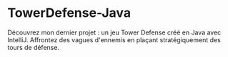 # TowerDefense-Java
Découvrez mon dernier projet : un jeu Tower Defense créé en Java avec IntelliJ. Affrontez des vagues d'ennemis en plaçant stratégiquement des tours de défense.
